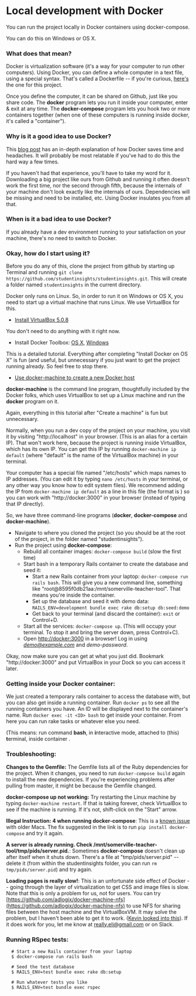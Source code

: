 # Local development with Docker

You can run the project locally in Docker containers using docker-compose.

You can do this on Windows or OS X.

### What does that mean?

Docker is virtualization software (it's a way for your computer to run other computers). Using Docker, you can define a whole computer in a text file, using a special syntax. That's called a Dockerfile -- if you're curious, [here's](/Dockerfile) the one for this project.

Once you define the computer, it can be shared on Github, just like you share code. The **docker** program lets you run it inside your computer, enter & exit at any time. The **docker-compose** program lets you hook two or more containers together (when one of these computers is running inside docker, it's called a "container").

### Why is it a good idea to use Docker?

This [blog post](http://www.ybrikman.com/writing/2015/05/19/docker-osx-dev/) has an in-depth explanation of how Docker saves time and headaches. It will probably be most relatable if you've had to do this the hard way a few times.

If you haven't had that experience, you'll have to take my word for it. Downloading a big project like ours from Github and running it often doesn't work the first time, nor the second through fifth, because the internals of your machine don't look exactly like the internals of ours. Dependencies will be missing and need to be installed, etc. Using Docker insulates you from all that.

### When is it a bad idea to use Docker?

If you already have a dev environment running to your satisfaction on your machine, there's no need to switch to Docker.

### Okay, how do I start using it?

Before you do any of this, clone the project from github by starting up Terminal and running `git clone https://github.com/studentinsights/studentinsights.git`. This will create a folder named `studentinsights` in the current directory.

Docker only runs on Linux. So, in order to run it on Windows or OS X, you need to start up a virtual machine that runs Linux. We use VirtualBox for this.

  - [Install VirtualBox 5.0.8](https://www.virtualbox.org/wiki/Downloads)

You don't need to do anything with it right now.

  - Install Docker Toolbox: [OS X](http://docs.docker.com/mac/started/), [Windows](http://docs.docker.com/windows/started/)

This is a detailed tutorial. Everything after completing "Install Docker on OS X" is fun (and useful, but unnecessary if you just want to get the project running already. So feel free to stop there.

  - [Use docker-machine to create a new Docker host](https://docs.docker.com/machine/get-started/)

**docker-machine** is the command line program, thoughtfully included by the Docker folks, which uses VirtualBox to set up a Linux machine and run the **docker** program on it.

Again, everything in this tutorial after "Create a machine" is fun but unnecessary.

Normally, when you run a dev copy of the project on your machine, you visit it by visiting "http://localhost" in your browser. (This is an alias for a certain IP). That won't work here, because the project is running inside VirtualBox, which has its own IP. You can get this IP by running `docker-machine ip default` (where "default" is the name of the VirtualBox machine) in your terminal.

Your computer has a special file named "/etc/hosts" which maps names to IP addresses. (You can edit it by typing `nano /etc/hosts` in your terminal, or any other way you know how to edit system files). We recommend adding the IP from `docker-machine ip default` as a line in this file (the format is **<IP> <name>**) so you can work with "http://docker:3000" in your browser (instead of typing that IP directly).

So, we have three command-line programs (**docker**, **docker-compose** and **docker-machine**).

  - Navigate to where you cloned the project (so you should be at the root of the project, in the folder named "studentinsights").
  - Run the project using **docker-compose**:
    - Rebuild all container images: `docker-compose build` (slow the first time)
    - Start bash in a temporary Rails container to create the database and seed it:
       - Start a new Rails container from your laptop: `docker-compose run rails bash`. This will give you a new command line, something like "root@8595f0db21aa:/mnt/somerville-teacher-tool". That means you're inside the container.
       - Set up the database and seed it with demo data: `RAILS_ENV=development bundle exec rake db:setup db:seed:demo`
       - Get back to your terminal (and discard the container): `exit` or Control+D.
    - Start all the services: `docker-compose up`. (This will occupy your terminal. To stop it and bring the server down, press Control+C).
    - Open [http://docker:3000](http://docker:3000) in a browser! Log in using *demo@example.com* and *demo-password*.

Okay, now make sure you can get at what you just did. Bookmark "http://docker:3000" and put VirtualBox in your Dock so you can access it later.

### Getting inside your Docker container:
We just created a temporary rails container to access the database with, but you can also get inside a running container. Run `docker ps` to see all the running containers you have. An ID will be displayed next to the container's name. Run `docker exec -it <ID> bash` to get inside your container. From here you can run rake tasks or whatever else you need.

(This means: run command **bash**, in **i**nteractive mode, attached to (this) **t**erminal, inside container **<ID>**.

### Troubleshooting:
**Changes to the Gemfile:** The Gemfile lists all of the Ruby dependencies for the project. When it changes, you need to run `docker-compose build` again to install the new dependencies. If you're experiencing problems after pulling from master, it might be because the Gemfile changed.

**docker-compose up not working:** Try restarting the Linux machine by typing `docker-machine restart`. If that is taking forever, check VirtualBox to see if the machine is running. If it's not, shift-click on the "Start" arrow.

**Illegal Instruction: 4 when running docker-compose**: This is a [known issue](https://github.com/docker/compose/issues/1885) with older Macs. The fix suggested in the link is to run `pip install docker-compose` and try it again.

**A server is already running. Check /mnt/somerville-teacher-tool/tmp/pids/server.pid.**: Sometimes **docker-compose** doesn't clean up after itself when it shuts down. There's a file at "tmp/pids/server.pid" -- delete it (from within the studentinsights folder, you can run `rm tmp/pids/server.pid`) and try again.

**Loading pages is really slow!**: This is an unfortunate side effect of Docker -- going through the layer of virtualization to get CSS and image files is slow. Note that this is only a problem for us, not for users. You can try [https://github.com/adlogix/docker-machine-nfs](https://github.com/adlogix/docker-machine-nfs) to use NFS for sharing files between the host machine and the VirtualBoxVM. It may solve the problem, but I haven't been able to get it to work. ([Kevin looked into this](https://github.com/codeforamerica/somerville-teacher-tool/pull/336#issuecomment-158441877)). If it does work for you, let me know at really.eli@gmail.com or on Slack.

### Running RSpec tests:
```
  # Start a new Rails container from your laptop
  $ docker-compose run rails bash

  # Seed the test database
  $ RAILS_ENV=test bundle exec rake db:setup

  # Run whatever tests you like
  $ RAILS_ENV=test bundle exec rspec
```
